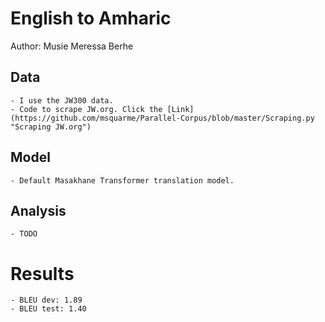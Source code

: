 # English to Amharic

Author: Musie Meressa Berhe

## Data

	- I use the JW300 data.
	- Code to scrape JW.org. Click the [Link](https://github.com/msquarme/Parallel-Corpus/blob/master/Scraping.py "Scraping JW.org") 

## Model

	- Default Masakhane Transformer translation model.

## Analysis

	- TODO
# Results
	- BLEU dev: 1.89
	- BLEU test: 1.40
